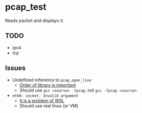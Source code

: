 # pcap_test

Reads packet and displays it.

## TODO

+ ipv4
+ tcp

## Issues

+ Undefined reference to `pcap_open_live`
	+ [Order of library is important](https://stackoverflow.com/questions/45135/why-does-the-order-in-which-libraries-are-linked-sometimes-cause-errors-in-gcc)
	+ Should use `gcc <source> -lpcap`, not `gcc -lpcap <source>`
+ `eth0: socket: Invalid argument`
	+ [It is a problem of WSL](https://github.com/Microsoft/BashOnWindows/issues/69#issuecomment-208574945)
	+ Should use real linux (or VM)
